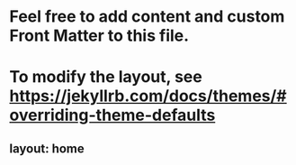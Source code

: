 # Feel free to add content and custom Front Matter to this file.
# To modify the layout, see https://jekyllrb.com/docs/themes/#overriding-theme-defaults

layout: home
---
